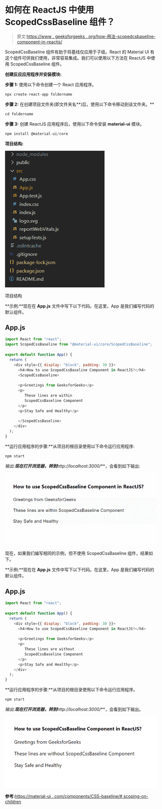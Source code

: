 # 如何在 ReactJS 中使用 ScopedCssBaseline 组件？

> 原文:[https://www . geeksforgeeks . org/how-用法-scopedcsbaseline-component-in-reactjs/](https://www.geeksforgeeks.org/how-to-use-scopedcssbaseline-component-in-reactjs/)

ScopedCssBaseline 组件有助于将基线仅应用于子级。React 的 Material UI 有这个组件可供我们使用，非常容易集成。我们可以使用以下方法在 ReactJS 中使用 ScopedCssBaseline 组件。

**创建反应应用程序并安装模块:**

**步骤 1:** 使用以下命令创建一个 React 应用程序。

```jsx
npx create-react-app foldername
```

**步骤 2:** 在创建项目文件夹(即文件夹名**)后，使用以下命令移动到该文件夹。**

```jsx
cd foldername
```

**步骤 3:** 创建 ReactJS 应用程序后，使用以下命令安装 **material-ui** 模块。

```jsx
npm install @material-ui/core
```

**项目结构:**

![](img/f04ae0d8b722a9fff0bd9bd138b29c23.png)

项目结构

**示例:**现在在 **App.js** 文件中写下以下代码。在这里，App 是我们编写代码的默认组件。

## App.js

```jsx
import React from "react";
import ScopedCssBaseline from "@material-ui/core/ScopedCssBaseline";

export default function App() {
  return (
    <div style={{ display: "block", padding: 30 }}>
      <h4>How to use ScopedCssBaseline Component in ReactJS?</h4>
      <ScopedCssBaseline>

      <p>Greetings from GeeksforGeeks</p>
      <p>
         These lines are within 
         ScopedCssBaseline Component
      </p>
      <p>Stay Safe and Healthy</p>

      </ScopedCssBaseline>
    </div>
  );
}
```

**运行应用程序的步骤:**从项目的根目录使用以下命令运行应用程序:

```jsx
npm start
```

**输出:**现在打开浏览器，转到***http://localhost:3000/***，会看到如下输出:

![](img/306da4c393fe683bf29f4e5895417b16.png)

现在，如果我们编写相同的示例，但不使用 ScopedCssBaseline 组件，结果如下。

**示例:**现在在 **App.js** 文件中写下以下代码。在这里，App 是我们编写代码的默认组件。

## App.js

```jsx
import React from "react";

export default function App() {
  return (
    <div style={{ display: "block", padding: 30 }}>
      <h4>How to use ScopedCssBaseline Component in ReactJS?</h4>

      <p>Greetings from GeeksforGeeks</p>
      <p>
         These lines are without 
         ScopedCssBaseline Component
      </p>      
      <p>Stay Safe and Healthy</p>
    </div>
  );
}
```

**运行应用程序的步骤:**从项目的根目录使用以下命令运行应用程序。

```jsx
npm start
```

**输出:**现在打开浏览器，转到***http://localhost:3000/***，会看到如下输出。

![](img/d5c0f73298169b0d27c99f83c88d92ae.png)

**参考:**[https://material-ui . com/components/CSS-baseline/# scoping-on-children](https://material-ui.com/components/css-baseline/#scoping-on-children)